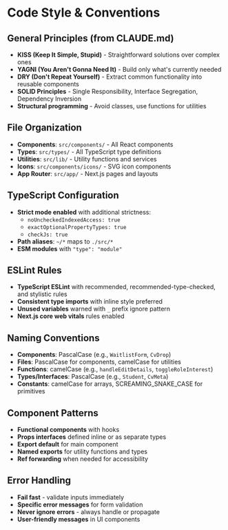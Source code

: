 # Code Style & Conventions

## General Principles (from CLAUDE.md)
- **KISS (Keep It Simple, Stupid)** - Straightforward solutions over complex ones
- **YAGNI (You Aren't Gonna Need It)** - Build only what's currently needed
- **DRY (Don't Repeat Yourself)** - Extract common functionality into reusable components
- **SOLID Principles** - Single Responsibility, Interface Segregation, Dependency Inversion
- **Structural programming** - Avoid classes, use functions for utilities

## File Organization
- **Components**: `src/components/` - All React components
- **Types**: `src/types/` - All TypeScript type definitions
- **Utilities**: `src/lib/` - Utility functions and services
- **Icons**: `src/components/icons/` - SVG icon components
- **App Router**: `src/app/` - Next.js pages and layouts

## TypeScript Configuration
- **Strict mode enabled** with additional strictness:
  - `noUncheckedIndexedAccess: true`
  - `exactOptionalPropertyTypes: true`
  - `checkJs: true`
- **Path aliases**: `~/*` maps to `./src/*`
- **ESM modules** with `"type": "module"`

## ESLint Rules
- **TypeScript ESLint** with recommended, recommended-type-checked, and stylistic rules
- **Consistent type imports** with inline style preferred
- **Unused variables** warned with `_` prefix ignore pattern
- **Next.js core web vitals** rules enabled

## Naming Conventions
- **Components**: PascalCase (e.g., `WaitlistForm`, `CvDrop`)
- **Files**: PascalCase for components, camelCase for utilities
- **Functions**: camelCase (e.g., `handleEditDetails`, `toggleRoleInterest`)
- **Types/Interfaces**: PascalCase (e.g., `Student`, `CvMeta`)
- **Constants**: camelCase for arrays, SCREAMING_SNAKE_CASE for primitives

## Component Patterns
- **Functional components** with hooks
- **Props interfaces** defined inline or as separate types
- **Export default** for main component
- **Named exports** for utility functions and types
- **Ref forwarding** when needed for accessibility

## Error Handling
- **Fail fast** - validate inputs immediately
- **Specific error messages** for form validation
- **Never ignore errors** - always handle or propagate
- **User-friendly messages** in UI components